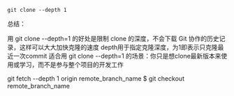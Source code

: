 ```bsh
git clone --depth 1
```

总结：

用 git clone --depth=1 的好处是限制 clone 的深度，不会下载 Git 协作的历史记录，这样可以大大加快克隆的速度
depth用于指定克隆深度，为1即表示只克隆最近一次commit
适合用 git clone --depth=1 的场景：你只是想clone最新版本来使用或学习，而不是参与整个项目的开发工作

git fetch --depth 1 origin remote_branch_name $ git checkout remote_branch_name